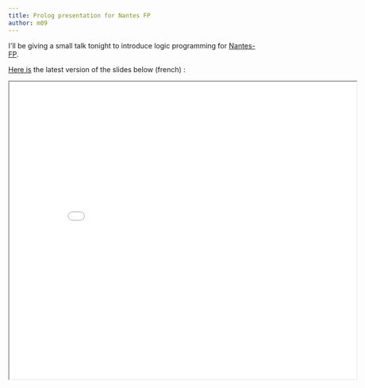 ```yaml
---
title: Prolog presentation for Nantes FP
author: m09
---
```


I'll be giving a small talk tonight to introduce logic programming for
[Nantes-FP][nfp].

<div></div><!--more-->

[Here is][repo] the latest version of the slides below
(french) :

<iframe class="frame"
        width="700"
        height="600"
        src="/files/embedder.html#seance-prolog.html">
  <a href="/files/seance-prolog.html">
    link to the presentation
  </a>
</iframe>

[nfp]:  http://nantes-fp.github.io/
        "Nantes-FP website"

[repo]: https://github.com/nantes-fp/seance-prolog
        "Nantes-FP Prolog session on github"
